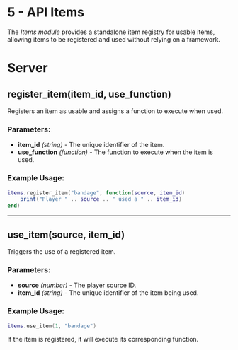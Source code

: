 # 5 - API Items

The *Items module* provides a standalone item registry for usable items, allowing items to be registered and used without relying on a framework.

# Server

## register_item(item_id, use_function)
Registers an item as usable and assigns a function to execute when used.

### Parameters:
- **item_id** *(string)* - The unique identifier of the item.
- **use_function** *(function)* - The function to execute when the item is used.

### Example Usage:
```lua
items.register_item("bandage", function(source, item_id)
    print("Player " .. source .. " used a " .. item_id)
end)
```

---

## use_item(source, item_id)
Triggers the use of a registered item.

### Parameters:
- **source** *(number)* - The player source ID.
- **item_id** *(string)* - The unique identifier of the item being used.

### Example Usage:
```lua
items.use_item(1, "bandage")
```
If the item is registered, it will execute its corresponding function.